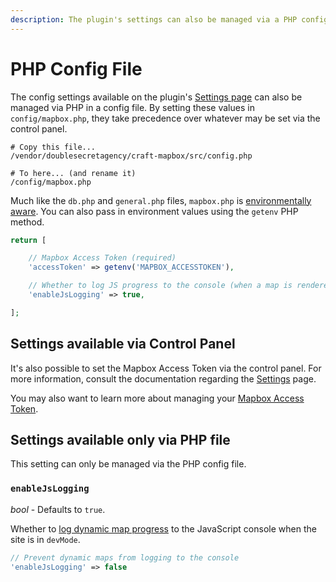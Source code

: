 ```yaml
---
description: The plugin's settings can also be managed via a PHP config file.
---
```


# PHP Config File

The config settings available on the plugin's [Settings page](/getting-started/settings/) can also be managed via PHP in a config file. By setting these values in `config/mapbox.php`, they take precedence over whatever may be set via the control panel.

```shell
# Copy this file...
/vendor/doublesecretagency/craft-mapbox/src/config.php

# To here... (and rename it)
/config/mapbox.php
```

Much like the `db.php` and `general.php` files, `mapbox.php` is [environmentally aware](https://craftcms.com/docs/4.x/config/#multi-environment-configs). You can also pass in environment values using the `getenv` PHP method.

```php
return [

    // Mapbox Access Token (required)
    'accessToken' => getenv('MAPBOX_ACCESSTOKEN'),

    // Whether to log JS progress to the console (when a map is rendered)
    'enableJsLogging' => true,

];
```

## Settings available via Control Panel

It's also possible to set the Mapbox Access Token via the control panel. For more information, consult the documentation regarding the [Settings](/getting-started/settings/) page.

You may also want to learn more about managing your [Mapbox Access Token](/getting-started/access-token/).

## Settings available only via PHP file

This setting can only be managed via the PHP config file.

### `enableJsLogging`

_bool_ - Defaults to `true`.

Whether to [log dynamic map progress](/dynamic-maps/troubleshooting/) to the JavaScript console when the site is in `devMode`.

```php
// Prevent dynamic maps from logging to the console
'enableJsLogging' => false
```
